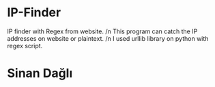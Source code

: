 # IP-Finder
IP finder with Regex from website. /n
This program can catch the IP addresses on website or plaintext. /n
I used urllib library on python with regex script. 

# Sinan Dağlı

